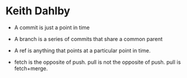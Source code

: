 # Keith Dahlby

* A commit is just a point in time

* A branch is a series of commits that share a common parent

* A ref is anything that points at a particular point in time.

* fetch is the opposite of push.  pull is not the opposite of push.  pull is fetch+merge.
